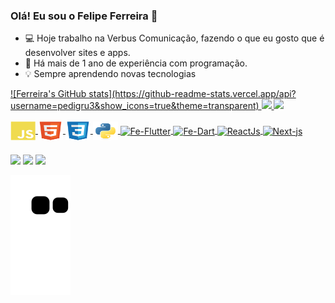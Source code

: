 ### Olá! Eu sou o Felipe Ferreira 👋


- 💻 Hoje trabalho na Verbus Comunicação, fazendo o que eu gosto que é desenvolver sites e apps.
- 🌱 Há mais de 1 ano de experiência com programação.
- 💡 Sempre aprendendo novas tecnologias

<div align="left">
  <a href="https://github.com/pedigru3">
  ![Ferreira's GitHub stats](https://github-readme-stats.vercel.app/api?username=pedigru3&show_icons=true&theme=transparent)
  <img height="170" src="https://github-readme-stats.vercel.app/api?username=pedigru3&show_icons=true&theme=dark&include_all_commits=true&count_private=true"/>
  <img height="170" src="https://github-readme-stats.vercel.app/api/top-langs/?username=pedigru3&layout=compact&langs_count=7&theme=dark"/>
</div>
  <div style="display: inline_block"><br>
  <img align="center" alt="Fe-Js" height="30" width="40" src="https://raw.githubusercontent.com/devicons/devicon/master/icons/javascript/javascript-plain.svg">
  <img align="center" alt="Fe-HTML" height="30" width="40" src="https://raw.githubusercontent.com/devicons/devicon/master/icons/html5/html5-original.svg">
  <img align="center" alt="Fe-CSS" height="30" width="40" src="https://raw.githubusercontent.com/devicons/devicon/master/icons/css3/css3-original.svg">
  <img align="center" alt="Fe-Python" height="30" width="40" src="https://raw.githubusercontent.com/devicons/devicon/master/icons/python/python-original.svg">
  <img align="center" alt="Fe-Flutter" height="30" width="40" src="https://cdn.jsdelivr.net/gh/devicons/devicon/icons/flutter/flutter-original.svg">
  <img align="center" alt="Fe-Dart" height="30" width="40" src="https://cdn.jsdelivr.net/gh/devicons/devicon/icons/dart/dart-original.svg">
  <img align="center" alt="ReactJs" height="30" width="40" src="https://cdn.jsdelivr.net/gh/devicons/devicon/icons/react/react-original.svg" />
  <img align="center" alt="Next-js" height="30" width="40" src="https://cdn.jsdelivr.net/gh/devicons/devicon/icons/nextjs/nextjs-original-wordmark.svg" />

    
    
</div>
  
 ###
  
<div> 
  <a href="https://www.instagram.com/ferreira.eu/" target="_blank"><img src="https://img.shields.io/badge/-Instagram-%23E4405F?style=for-the-badge&logo=instagram&logoColor=white" target="_blank"></a>
  <a href = "mailto:ferreira.contato1@gmail.com"><img src="https://img.shields.io/badge/-Gmail-%23333?style=for-the-badge&logo=gmail&logoColor=white" target="_blank"></a>
  <a href="https://www.linkedin.com/in/felipe-ferreira-755a951b8" target="_blank"><img src="https://img.shields.io/badge/-LinkedIn-%230077B5?style=for-the-badge&logo=linkedin&logoColor=white" target="_blank"></a> 
</div>

![Snake animation](https://github.com/pedigru3/pedigru3/blob/output/github-contribution-grid-snake.svg)

